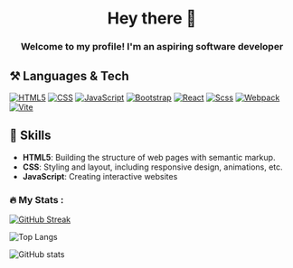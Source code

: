 <h1 align="center">Hey there 👋</h1>
<h3 align="center">Welcome to my profile! I'm an aspiring software developer</h3>

<h2>⚒️ Languages & Tech </h2>

[![HTML5](https://img.shields.io/badge/HTML5-E34F26?style=for-the-badge&logo=html5&logoColor=white)](https://developer.mozilla.org/en-US/docs/Web/Guide/HTML/HTML5)
[![CSS](https://img.shields.io/badge/CSS-1572B6?style=for-the-badge&logo=css3&logoColor=white)](https://developer.mozilla.org/en-US/docs/Web/CSS)
[![JavaScript](https://img.shields.io/badge/JavaScript-F7DF1E?style=for-the-badge&logo=javascript&logoColor=black)](https://developer.mozilla.org/en-US/docs/Web/JavaScript)
[![Bootstrap](https://img.shields.io/badge/Bootstrap-984aff?style=for-the-badge&logo=bootstrap&logoColor=white)](https://getbootstrap.com/)
[![React](https://img.shields.io/badge/react-black?logo=react&style=for-the-badge)](https://react.dev/)
[![Scss](https://img.shields.io/badge/Scss-e159ff?style=for-the-badge&logo=sass&logoColor=white)](https://getbootstrap.com/)
[![Webpack](https://img.shields.io/badge/Webpack-00aeff?style=for-the-badge&logo=webpack&logoColor=white)](https://webpack.js.org/)
[![Vite](https://img.shields.io/badge/Vite-652afa?style=for-the-badge&logo=vite&logoColor=fcee1e)](https://webpack.js.org/)

<h2>💬 Skills</h2>

- **HTML5**: Building the structure of web pages with semantic markup.
- **CSS**: Styling and layout, including responsive design, animations, etc.
- **JavaScript**: Creating interactive websites

### :fire: My Stats :
[![GitHub Streak](https://streak-stats.demolab.com?user=AtomicExpresso&theme=dark)](https://git.io/streak-stats)

![Top Langs](https://github-readme-stats.vercel.app/api/top-langs/?username=AtomicExpresso&layout=compact&theme=vision-friendly-dark)

![GitHub stats](https://github-readme-stats.vercel.app/api?username=AtomicExpresso&show_icons=true&theme=great-gatsby)
